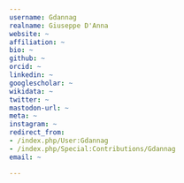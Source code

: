 ```yaml
---
username: Gdannag
realname: Giuseppe D'Anna
website: ~
affiliation: ~
bio: ~
github: ~
orcid: ~
linkedin: ~
googlescholar: ~
wikidata: ~
twitter: ~
mastodon-url: ~
meta: ~
instagram: ~
redirect_from:
- /index.php/User:Gdannag
- /index.php/Special:Contributions/Gdannag
email: ~

---
```

